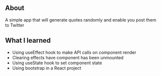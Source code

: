 ## About

A simple app that will generate quotes randomly and enable you post them to Twitter

## What I learned

- Using useEffect hook to make API calls on component render
- Clearing effects have component has been unmounted
- Using useState hook to set component state
- Using bootstrap in a React project
